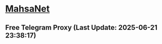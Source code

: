 
# [MahsaNet](https://t.me/mahsa_net)
## Free Telegram Proxy (Last Update: 2025-06-21 23:38:17)

    